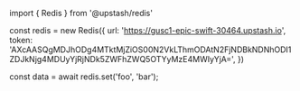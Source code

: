 import { Redis } from '@upstash/redis'

const redis = new Redis({
  url: 'https://gusc1-epic-swift-30464.upstash.io',
  token: 'AXcAASQgMDJhODg4MTktMjZiOS00N2VkLThmODAtN2FjNDBkNDNhODI1ZDJkNjg4MDUyYjRjNDk5ZWFhZWQ5OTYyMzE4MWIyYjA=',
})

const data = await redis.set('foo', 'bar');
